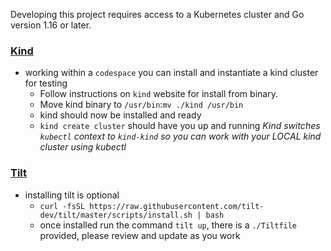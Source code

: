 Developing this project requires access to a Kubernetes cluster and Go version 1.16 or later.

### [Kind](https://kind.sigs.k8s.io/docs/user/quick-start/)

- working within a `codespace` you can install and instantiate a kind cluster for testing
  - Follow instructions on `kind` website for install from binary.
  - Move kind binary to `/usr/bin`:`mv ./kind /usr/bin`
  - kind should now be installed and ready
  - `kind create cluster` should have you up and running _Kind switches `kubectl` context to `kind-kind` so you can work with your LOCAL kind cluster using kubectl_

### [Tilt](https://docs.tilt.dev/install.html)

- installing tilt is optional
  - `curl -fsSL https://raw.githubusercontent.com/tilt-dev/tilt/master/scripts/install.sh | bash`
  - once installed run the command `tilt up`, there is a `./Tiltfile` provided, please review and update as you work
